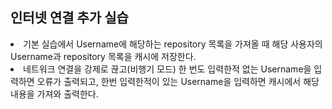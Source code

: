 <h2>인터넷 연결 추가 실습</h2>

<li>기본 실습에서 Username에 해당하는 repository 목록을 가져올 때 해당 사용자의 Username과 repository 목록을 캐시에 저장한다.

<li>네트워크 연결을 강제로 끊고(비행기 모드) 한 번도 입력한적 없는 Username을 입력하면 오류가 출력되고, 한번 입력한적이 있는 Username을 입력하면 캐시에서 해당 내용을 가져와 출력한다.
